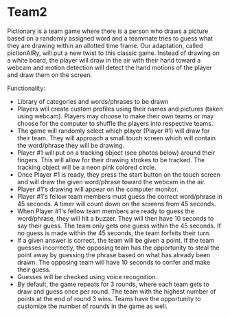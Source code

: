# Team2

Pictionary is a team game where there is a person who draws a picture based on a randomly assigned word and a teammate tries to guess what they are drawing within an allotted time frame.  Our adaptation, called pictionAIRy, will put a new twist to this classic game.  Instead of drawing on a white board, the player will draw in the air with their hand toward a webcam and motion detection will detect the hand motions of the player and draw them on the screen. 

Functionality:
*	Library of categories and words/phrases to be drawn 
*	Players will create custom profiles using their names and pictures (taken using webcam). Players may choose to make their own teams or may choose for the computer to shuffle the players into respective teams.
*	The game will randomly select which player (Player #1) will draw for their team. They will approach a small touch screen which will contain the word/phrase they will be drawing.
*	Player #1 will put on a tracking object (see photos below) around their fingers. This will allow for their drawing strokes to be tracked. The tracking object will be a neon pink colored circle.
*	Once Player #1 is ready, they press the start button on the touch screen and will draw the given word/phrase toward the webcam in the air. 
*	Player #1's drawing will appear on the computer monitor.
* Player #1's fellow team members must guess the correct word/phrase in 45 seconds. A timer will count down on the screens from 45 seconds.
*	When Player #1's fellow team members are ready to guess the word/phrase, they will hit a buzzer. They will then have 10 seconds to say their guess. The team only gets one guess within the 45 seconds. If no guess is made within the 45 seconds, the team forfeits their turn.
*	If a given answer is correct, the team will be given a point. If the team guesses incorrectly, the opposing team has the opportunity to steal the point away by guessing the phrase based on what has already been drawn. The opposing team will have 10 seconds to confer and make their guess.
*	Guesses will be checked using voice recognition.
*	By default, the game repeats for 3 rounds, where each team gets to draw and guess once per round. The team with the highest number of points at the end of round 3 wins. Teams have the opportunity to customize the number of rounds in the game as well. 
 
